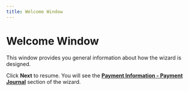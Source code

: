 ```yaml
---
title: Welcome Window
---
```


# Welcome Window


This window provides you general information about how the wizard is  designed.


Click **Next** to resume. You will  see the [**Payment 
 Information - Payment Journal**]({{site.prl_baseurl}}/misc/payment_information_payment_journal.html) section of the wizard.
